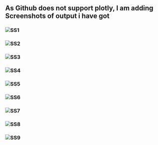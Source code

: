 ## As Github does not support plotly, I am adding Screenshots of output i have got
### ![SS1](/ScreenShots/output1.png)

### ![SS2](/ScreenShots/output2.png)

### ![SS3](/ScreenShots/output3.png)

### ![SS4](/ScreenShots/output4.png)

### ![SS5](/ScreenShots/output5.png)

### ![SS6](/ScreenShots/output6.png)

### ![SS7](/ScreenShots/output7.png)

### ![SS8](/ScreenShots/output8.png)

### ![SS9](/ScreenShots/output9.png)

